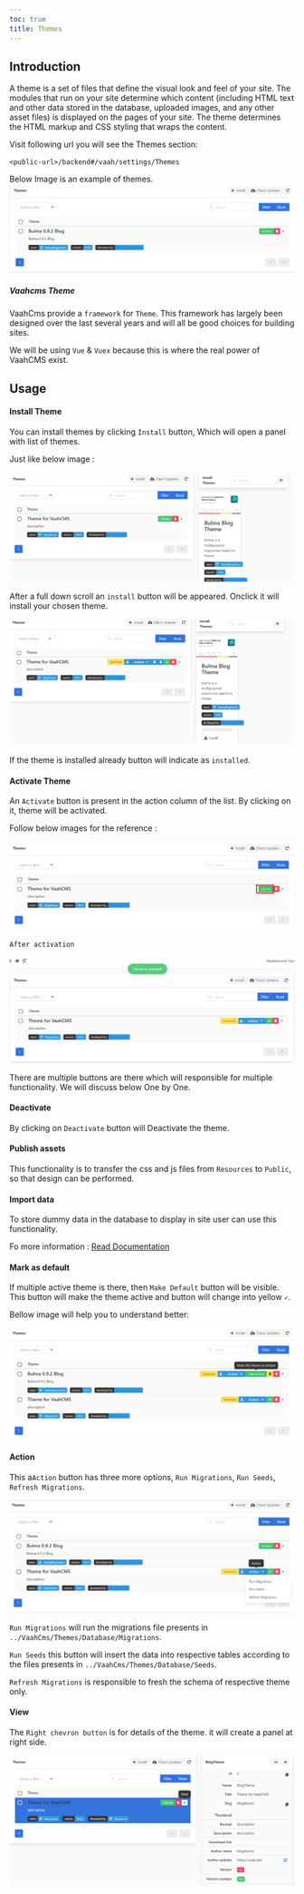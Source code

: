 ```yaml
---
toc: true
title: Themes
---
```

## Introduction

A theme is a set of files that define the visual look and feel of your site. The modules that run on your site determine which content (including HTML text and other data stored in the database, uploaded images, and any other asset files) is displayed on the pages of your site. The theme determines the HTML markup and CSS styling that wraps the content.



Visit following url you will see the Themes section:
```http request
<public-url>/backend#/vaah/settings/Themes
```
Below Image is an example of themes.
![1.x-themes-1](/images/1.x-themes-1.png)



##### Vaahcms Theme

VaahCms provide a `framework` for `Theme`. This framework has largely been designed over the last several years and will all be good choices for building sites.

We will be using `Vue` & `Vuex` because this is where the real power of VaahCMS exist.

## Usage

#### Install Theme

You can install themes by clicking `Install` button, Which will open a panel with list of themes.

Just like below image :

<img src="/images/1.x-themes-2.png">

After a full down scroll an `install` button will be appeared. Onclick it will install your chosen theme.

<img src="/images/1.x-themes-3.png">

If the theme is installed already button will indicate as `installed`.

#### Activate Theme

An `Activate` button is present in the action column of the list. By clicking on it, theme will be activated.

Follow below images for the reference :

<img src="/images/1.x-themes-4.png">

`After activation`

<img src="/images/1.x-themes-5.png">

There are multiple buttons are there which will responsible for multiple functionality.
We will discuss below One by One.

#### Deactivate

By clicking on `Deactivate` button will Deactivate the theme.

#### Publish assets

This functionality is to transfer the css and js files from `Resources` to `Public`, so that design can be performed.

#### Import data

To store dummy data in the database to display in site user can use this functionality.

Fo more information : [Read Documentation](/vaahcms-2/theme/import-data)

#### Mark as default

If multiple active theme is there, then `Make Default` button will be visible.
This button will make the theme active and button will change into yellow `✓`.

Bellow image will help you to understand better:

<img src="/images/1.x-themes-6.png">

#### Action

This a`Action` button has three more options, `Run Migrations`, `Run Seeds`, `Refresh Migrations`.

<img src="/images/1.x-themes-7.png">

`Run Migrations` will run the migrations file presents in `../VaahCms/Themes/Database/Migrations`.

`Run Seeds` this button will insert the data into respective tables according to the files presents in `../VaahCms/Themes/Database/Seeds`.

`Refresh Migrations` is responsible to fresh the schema of respective theme only.

#### View

The `Right chevron button` is for details of the theme. it will create a panel at right side.

<img src="/images/1.x-themes-8.png">
